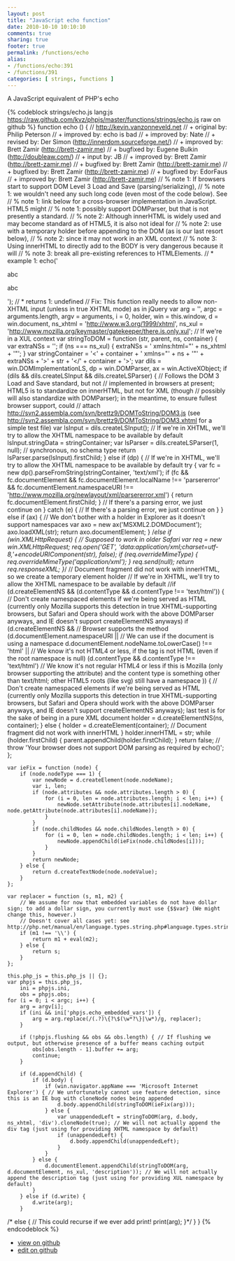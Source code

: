 ```yaml
---
layout: post
title: "JavaScript echo function"
date: 2010-10-10 10:10:10
comments: true
sharing: true
footer: true
permalink: /functions/echo
alias:
- /functions/echo:391
- /functions/391
categories: [ strings, functions ]
---
```

A JavaScript equivalent of PHP's echo
<!-- more -->
{% codeblock strings/echo.js lang:js https://raw.github.com/kvz/phpjs/master/functions/strings/echo.js raw on github %}
function echo () {
    // http://kevin.vanzonneveld.net
    // +   original by: Philip Peterson
    // +   improved by: echo is bad
    // +   improved by: Nate
    // +    revised by: Der Simon (http://innerdom.sourceforge.net/)
    // +   improved by: Brett Zamir (http://brett-zamir.me)
    // +   bugfixed by: Eugene Bulkin (http://doubleaw.com/)
    // +   input by: JB
    // +   improved by: Brett Zamir (http://brett-zamir.me)
    // +   bugfixed by: Brett Zamir (http://brett-zamir.me)
    // +   bugfixed by: Brett Zamir (http://brett-zamir.me)
    // +   bugfixed by: EdorFaus
    // +   improved by: Brett Zamir (http://brett-zamir.me)
    // %        note 1: If browsers start to support DOM Level 3 Load and Save (parsing/serializing),
    // %        note 1: we wouldn't need any such long code (even most of the code below). See
    // %        note 1: link below for a cross-browser implementation in JavaScript. HTML5 might
    // %        note 1: possibly support DOMParser, but that is not presently a standard.
    // %        note 2: Although innerHTML is widely used and may become standard as of HTML5, it is also not ideal for
    // %        note 2: use with a temporary holder before appending to the DOM (as is our last resort below),
    // %        note 2: since it may not work in an XML context
    // %        note 3: Using innerHTML to directly add to the BODY is very dangerous because it will
    // %        note 3: break all pre-existing references to HTMLElements.
    // *     example 1: echo('<div><p>abc</p><p>abc</p></div>');
    // *     returns 1: undefined
    // Fix: This function really needs to allow non-XHTML input (unless in true XHTML mode) as in jQuery
    var arg = '',
        argc = arguments.length,
        argv = arguments,
        i = 0,
        holder, win = this.window,
        d = win.document,
        ns_xhtml = 'http://www.w3.org/1999/xhtml',
        ns_xul = 'http://www.mozilla.org/keymaster/gatekeeper/there.is.only.xul'; // If we're in a XUL context
    var stringToDOM = function (str, parent, ns, container) {
        var extraNSs = '';
        if (ns === ns_xul) {
            extraNSs = ' xmlns:html="' + ns_xhtml + '"';
        }
        var stringContainer = '<' + container + ' xmlns="' + ns + '"' + extraNSs + '>' + str + '</' + container + '>';
        var dils = win.DOMImplementationLS,
            dp = win.DOMParser,
            ax = win.ActiveXObject;
        if (dils && dils.createLSInput && dils.createLSParser) {
            // Follows the DOM 3 Load and Save standard, but not
            // implemented in browsers at present; HTML5 is to standardize on innerHTML, but not for XML (though
            // possibly will also standardize with DOMParser); in the meantime, to ensure fullest browser support, could
            // attach http://svn2.assembla.com/svn/brettz9/DOMToString/DOM3.js (see http://svn2.assembla.com/svn/brettz9/DOMToString/DOM3.xhtml for a simple test file)
            var lsInput = dils.createLSInput();
            // If we're in XHTML, we'll try to allow the XHTML namespace to be available by default
            lsInput.stringData = stringContainer;
            var lsParser = dils.createLSParser(1, null); // synchronous, no schema type
            return lsParser.parse(lsInput).firstChild;
        } else if (dp) {
            // If we're in XHTML, we'll try to allow the XHTML namespace to be available by default
            try {
                var fc = new dp().parseFromString(stringContainer, 'text/xml');
                if (fc && fc.documentElement && fc.documentElement.localName !== 'parsererror' && fc.documentElement.namespaceURI !== 'http://www.mozilla.org/newlayout/xml/parsererror.xml') {
                    return fc.documentElement.firstChild;
                }
                // If there's a parsing error, we just continue on
            } catch (e) {
                // If there's a parsing error, we just continue on
            }
        } else if (ax) { // We don't bother with a holder in Explorer as it doesn't support namespaces
            var axo = new ax('MSXML2.DOMDocument');
            axo.loadXML(str);
            return axo.documentElement;
        }
/*else if (win.XMLHttpRequest) { // Supposed to work in older Safari
            var req = new win.XMLHttpRequest;
            req.open('GET', 'data:application/xml;charset=utf-8,'+encodeURIComponent(str), false);
            if (req.overrideMimeType) {
                req.overrideMimeType('application/xml');
            }
            req.send(null);
            return req.responseXML;
        }*/
        // Document fragment did not work with innerHTML, so we create a temporary element holder
        // If we're in XHTML, we'll try to allow the XHTML namespace to be available by default
        //if (d.createElementNS && (d.contentType && d.contentType !== 'text/html')) { // Don't create namespaced elements if we're being served as HTML (currently only Mozilla supports this detection in true XHTML-supporting browsers, but Safari and Opera should work with the above DOMParser anyways, and IE doesn't support createElementNS anyways)
        if (d.createElementNS && // Browser supports the method
        (d.documentElement.namespaceURI || // We can use if the document is using a namespace
        d.documentElement.nodeName.toLowerCase() !== 'html' || // We know it's not HTML4 or less, if the tag is not HTML (even if the root namespace is null)
        (d.contentType && d.contentType !== 'text/html') // We know it's not regular HTML4 or less if this is Mozilla (only browser supporting the attribute) and the content type is something other than text/html; other HTML5 roots (like svg) still have a namespace
        )) { // Don't create namespaced elements if we're being served as HTML (currently only Mozilla supports this detection in true XHTML-supporting browsers, but Safari and Opera should work with the above DOMParser anyways, and IE doesn't support createElementNS anyways); last test is for the sake of being in a pure XML document
            holder = d.createElementNS(ns, container);
        } else {
            holder = d.createElement(container); // Document fragment did not work with innerHTML
        }
        holder.innerHTML = str;
        while (holder.firstChild) {
            parent.appendChild(holder.firstChild);
        }
        return false;
        // throw 'Your browser does not support DOM parsing as required by echo()';
    };


    var ieFix = function (node) {
        if (node.nodeType === 1) {
            var newNode = d.createElement(node.nodeName);
            var i, len;
            if (node.attributes && node.attributes.length > 0) {
                for (i = 0, len = node.attributes.length; i < len; i++) {
                    newNode.setAttribute(node.attributes[i].nodeName, node.getAttribute(node.attributes[i].nodeName));
                }
            }
            if (node.childNodes && node.childNodes.length > 0) {
                for (i = 0, len = node.childNodes.length; i < len; i++) {
                    newNode.appendChild(ieFix(node.childNodes[i]));
                }
            }
            return newNode;
        } else {
            return d.createTextNode(node.nodeValue);
        }
    };

    var replacer = function (s, m1, m2) {
        // We assume for now that embedded variables do not have dollar sign; to add a dollar sign, you currently must use {$$var} (We might change this, however.)
        // Doesn't cover all cases yet: see http://php.net/manual/en/language.types.string.php#language.types.string.syntax.double
        if (m1 !== '\\') {
            return m1 + eval(m2);
        } else {
            return s;
        }
    };

    this.php_js = this.php_js || {};
    var phpjs = this.php_js,
        ini = phpjs.ini,
        obs = phpjs.obs;
    for (i = 0; i < argc; i++) {
        arg = argv[i];
        if (ini && ini['phpjs.echo_embedded_vars']) {
            arg = arg.replace(/(.?)\{?\$(\w*?\}|\w*)/g, replacer);
        }

        if (!phpjs.flushing && obs && obs.length) { // If flushing we output, but otherwise presence of a buffer means caching output
            obs[obs.length - 1].buffer += arg;
            continue;
        }

        if (d.appendChild) {
            if (d.body) {
                if (win.navigator.appName === 'Microsoft Internet Explorer') { // We unfortunately cannot use feature detection, since this is an IE bug with cloneNode nodes being appended
                    d.body.appendChild(stringToDOM(ieFix(arg)));
                } else {
                    var unappendedLeft = stringToDOM(arg, d.body, ns_xhtml, 'div').cloneNode(true); // We will not actually append the div tag (just using for providing XHTML namespace by default)
                    if (unappendedLeft) {
                        d.body.appendChild(unappendedLeft);
                    }
                }
            } else {
                d.documentElement.appendChild(stringToDOM(arg, d.documentElement, ns_xul, 'description')); // We will not actually append the description tag (just using for providing XUL namespace by default)
            }
        } else if (d.write) {
            d.write(arg);
        }
/* else { // This could recurse if we ever add print!
            print(arg);
        }*/
    }
}
{% endcodeblock %}
<ul>
 <li><a href="https://github.com/kvz/phpjs/blob/master/functions/strings/echo.js">view on github</a></li>
 <li><a href="https://github.com/kvz/phpjs/edit/master/functions/strings/echo.js">edit on github</a></li>
</ul>
